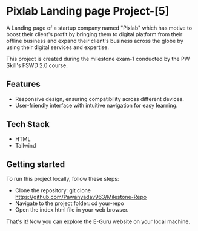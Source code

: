 # Pixlab Landing page Project-[5]

A Landing page of a startup company named "Pixlab" which has motive to boost their client's profit by bringing them to digital platform from their offline business and expand their client's business across the globe by using their digital services and expertise.

This project is created during the milestone exam-1 conducted by the PW Skill's FSWD 2.0 course.

## Features

- Responsive design, ensuring compatibility across different devices.
- User-friendly interface with intuitive navigation for easy learning.

## Tech Stack

- HTML
- Tailwind

## Getting started

To run this project locally, follow these steps:

- Clone the repository: git clone https://github.com/Pawanyadav963/Milestone-Repo
- Navigate to the project folder: cd your-repo
- Open the index.html file in your web browser.

That's it! Now you can explore the E-Guru website on your local machine.